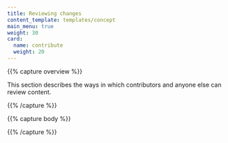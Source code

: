```yaml
---
title: Reviewing changes
content_template: templates/concept
main_menu: true
weight: 30
card:
  name: contribute
  weight: 20
---
```


{{% capture overview %}}

This section describes the ways in which contributors and anyone else can review content.

{{% /capture %}}

{{% capture body %}}

{{% /capture %}}
